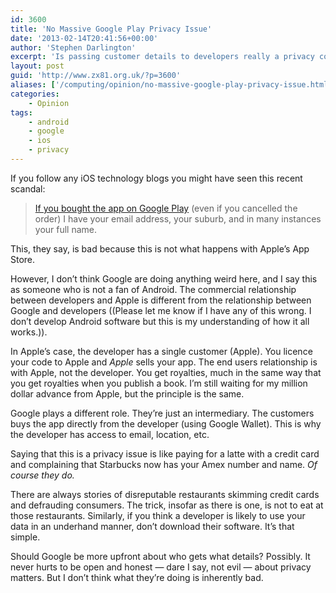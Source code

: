 ```yaml
---
id: 3600
title: 'No Massive Google Play Privacy Issue'
date: '2013-02-14T20:41:56+00:00'
author: 'Stephen Darlington'
excerpt: 'Is passing customer details to developers really a privacy concern?'
layout: post
guid: 'http://www.zx81.org.uk/?p=3600'
aliases: ['/computing/opinion/no-massive-google-play-privacy-issue.html']
categories:
    - Opinion
tags:
    - android
    - google
    - ios
    - privacy
---
```


If you follow any iOS technology blogs you might have seen this recent scandal:

> [If you bought the app on Google Play](http://phetdreams.tumblr.com/post/42959902001/massive-google-play-privacy-issue) (even if you cancelled the order) I have your email address, your suburb, and in many instances your full name.

This, they say, is bad because this is not what happens with Apple’s App Store.

However, I don’t think Google are doing anything weird here, and I say this as someone who is not a fan of Android. The commercial relationship between developers and Apple is different from the relationship between Google and developers ((Please let me know if I have any of this wrong. I don’t develop Android software but this is my understanding of how it all works.)).

In Apple’s case, the developer has a single customer (Apple). You licence your code to Apple and *Apple* sells your app. The end users relationship is with Apple, not the developer. You get royalties, much in the same way that you get royalties when you publish a book. I’m still waiting for my million dollar advance from Apple, but the principle is the same.

Google plays a different role. They’re just an intermediary. The customers buys the app directly from the developer (using Google Wallet). This is why the developer has access to email, location, etc.

Saying that this is a privacy issue is like paying for a latte with a credit card and complaining that Starbucks now has your Amex number and name. *Of course they do.*

There are always stories of disreputable restaurants skimming credit cards and defrauding consumers. The trick, insofar as there is one, is not to eat at those restaurants. Similarly, if you think a developer is likely to use your data in an underhand manner, don’t download their software. It’s that simple.

Should Google be more upfront about who gets what details? Possibly. It never hurts to be open and honest — dare I say, not evil — about privacy matters. But I don’t think what they’re doing is inherently bad.